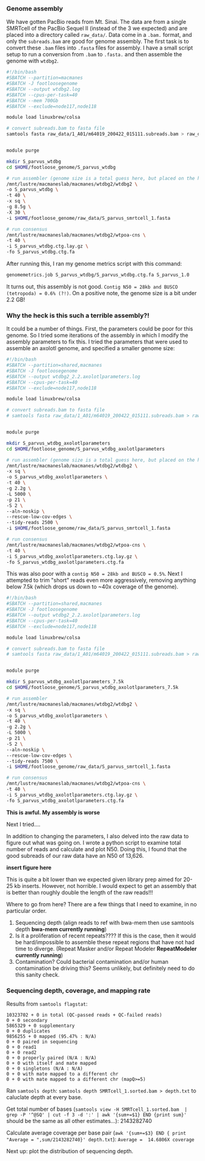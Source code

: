 ### Genome assembly

We have gotten PacBio reads from Mt. Sinai. The data are from a single SMRTcell of the PacBio Sequel II (instead of the 3 we expected) and are placed into a directory called `raw_data/`. Data come in a `.bam.` format, and only the `subreads.bam` are good for genome assembly. The first task is to convert these `.bam` files into `.fasta` files for assembly. I have a small script setup to run a conversion from `.bam` to `.fasta.` and then assemble the genome with `wtdbg2`.


```bash
#!/bin/bash
#SBATCH --partition=macmanes
#SBATCH -J footloosegenome
#SBATCH --output wtdbg2.log
#SBATCH --cpus-per-task=40
#SBATCH --mem 700Gb
#SBATCH --exclude=node117,node118

module load linuxbrew/colsa

# convert subreads.bam to fasta file
samtools fasta raw_data/1_A01/m64019_200422_015111.subreads.bam > raw_data/S_parvus_smrtcell_1.fasta


module purge

mkdir S_parvus_wtdbg
cd $HOME/footloose_genome/S_parvus_wtdbg

# run assembler (genome size is a total guess here, but placed on the high end)
/mnt/lustre/macmaneslab/macmanes/wtdbg2/wtdbg2 \
-o S_parvus_wtdbg \
-t 40 \
-x sq \
-g 8.5g \
-X 30 \
-i $HOME/footloose_genome/raw_data/S_parvus_smrtcell_1.fasta

# run consensus
/mnt/lustre/macmaneslab/macmanes/wtdbg2/wtpoa-cns \
-t 40 \
-i S_parvus_wtdbg.ctg.lay.gz \
-fo S_parvus_wtdbg.ctg.fa
```

After running this, I ran my genome metrics script with this command:

```bash
genomemetrics.job S_parvus_wtdbg/S_parvus_wtdbg.ctg.fa S_parvus_1.0
```

It turns out, this assembly is not good. `Contig N50 = 28kb and BUSCO (tetropoda) = 0.6% (?!)`. On a positive note, the genome size is a bit under 2.2 GB!

### Why the heck is this such a terrible assembly?! 

It could be a number of things. First, the parameters could be poor for this genome. So I tried some iterations of the assembly in which I modify the assembly parameters to fix this. I tried the parameters that were used to assemble an axolotl genome, and specified a smaller genome size:

```bash
#!/bin/bash
#SBATCH --partition=shared,macmanes
#SBATCH -J footloosegenome
#SBATCH --output wtdbg2_2.2.axolotlparameters.log
#SBATCH --cpus-per-task=40
#SBATCH --exclude=node117,node118

module load linuxbrew/colsa

# convert subreads.bam to fasta file
# samtools fasta raw_data/1_A01/m64019_200422_015111.subreads.bam > raw_data/S_parvus_smrtcell_1.fasta


module purge

mkdir S_parvus_wtdbg_axolotlparameters
cd $HOME/footloose_genome/S_parvus_wtdbg_axolotlparameters

# run assembler (genome size is a total guess here, but placed on the high end)
/mnt/lustre/macmaneslab/macmanes/wtdbg2/wtdbg2 \
-x sq \
-o S_parvus_wtdbg_axolotlparameters \
-t 40 \
-g 2.2g \
-L 5000 \
-p 21 \
-S 2 \
--aln-noskip \
--rescue-low-cov-edges \
--tidy-reads 2500 \
-i $HOME/footloose_genome/raw_data/S_parvus_smrtcell_1.fasta

# run consensus
/mnt/lustre/macmaneslab/macmanes/wtdbg2/wtpoa-cns \
-t 40 \
-i S_parvus_wtdbg_axolotlparameters.ctg.lay.gz \
-fo S_parvus_wtdbg_axolotlparameters.ctg.fa
```

This was also poor with a `contig N50 = 28kb and BUSCO = 0.5%`. Next I attempted to trim "short" reads even more aggressively, removing anything below 7.5k (which drops us down to ~40x coverage of the genome).

```bash
#!/bin/bash
#SBATCH --partition=shared,macmanes
#SBATCH -J footloosegenome
#SBATCH --output wtdbg2_2.2.axolotlparameters.log
#SBATCH --cpus-per-task=40
#SBATCH --exclude=node117,node118

module load linuxbrew/colsa

# convert subreads.bam to fasta file
# samtools fasta raw_data/1_A01/m64019_200422_015111.subreads.bam > raw_data/S_parvus_smrtcell_1.fasta


module purge

mkdir S_parvus_wtdbg_axolotlparameters_7.5k
cd $HOME/footloose_genome/S_parvus_wtdbg_axolotlparameters_7.5k

# run assembler
/mnt/lustre/macmaneslab/macmanes/wtdbg2/wtdbg2 \
-x sq \
-o S_parvus_wtdbg_axolotlparameters \
-t 40 \
-g 2.2g \
-L 5000 \
-p 21 \
-S 2 \
--aln-noskip \
--rescue-low-cov-edges \
--tidy-reads 7500 \
-i $HOME/footloose_genome/raw_data/S_parvus_smrtcell_1.fasta

# run consensus
/mnt/lustre/macmaneslab/macmanes/wtdbg2/wtpoa-cns \
-t 40 \
-i S_parvus_wtdbg_axolotlparameters.ctg.lay.gz \
-fo S_parvus_wtdbg_axolotlparameters.ctg.fa
```

**This is awful. My assembly is worse**

Next I tried....

In addition to changing the parameters, I also delved into the raw data to figure out what was going on. I wrote a python script to examine total number of reads and calculate and plot N50. Doing this, I found that the good subreads of our raw data have an N50 of  13,626. 

**insert figure here**

This is quite a bit lower than we expected given library prep aimed for 20-25 kb inserts. However, not horrible. I would expect to get an assembly that is better than roughly double the length of the raw reads!!!

Where to go from here? There are a few things that I need to examine, in no particular order.

1. Sequencing depth (align reads to ref with bwa-mem then use samtools depth **bwa-mem currently running**)
2. Is it a proliferation of recent repeats???? If this is the case, then it would be hard/impossible to assemble these repeat regions that have not had time to diverge. (Repeat Masker and/or Repeat Modeler **RepeatModeler currently running**)
3. Contamination? Could bacterial contamination and/or human contamination be driving this? Seems unlikely, but definitely need to do this sanity check.


### Sequencing depth, coverage, and mapping rate

Results from `samtools flagstat`:

```
10323702 + 0 in total (QC-passed reads + QC-failed reads)
0 + 0 secondary
5865329 + 0 supplementary
0 + 0 duplicates
9856255 + 0 mapped (95.47% : N/A)
0 + 0 paired in sequencing
0 + 0 read1
0 + 0 read2
0 + 0 properly paired (N/A : N/A)
0 + 0 with itself and mate mapped
0 + 0 singletons (N/A : N/A)
0 + 0 with mate mapped to a different chr
0 + 0 with mate mapped to a different chr (mapQ>=5)
```


Ran `samtools depth`: `samtools depth SMRTcell_1.sorted.bam > depth.txt` to caluclate depth at every base.

Get total number of bases (`samtools view -H SMRTcell_1.sorted.bam  | grep -P '^@SQ' | cut -f 3 -d ':' | awk '{sum+=$1} END {print sum}'` should be the same as all other estimates...): 2143282740

Calculate average coverage per base pair (`awk '{sum+=$3} END { print "Average = ",sum/2143282740}' depth.txt`): 
`Average =  14.6806X coverage`

Next up: plot the distribution of sequencing depth.

